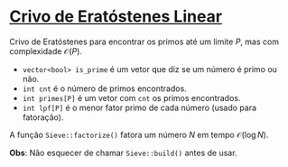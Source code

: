 # [Crivo de Eratóstenes Linear](linear_sieve.cpp)

Crivo de Eratóstenes para encontrar os primos até um limite $P$, mas com complexidade $\mathcal{O}(P)$.

- `vector<bool> is_prime` é um vetor que diz se um número é primo ou não.
- `int cnt` é o número de primos encontrados.
- `int primes[P]` é um vetor com `cnt` os primos encontrados.
- `int lpf[P]` é o menor fator primo de cada número (usado para fatoração).

A função `Sieve::factorize()` fatora um número $N$ em tempo $\mathcal{O}(\log N)$.

**Obs**: Não esquecer de chamar `Sieve::build()` antes de usar.